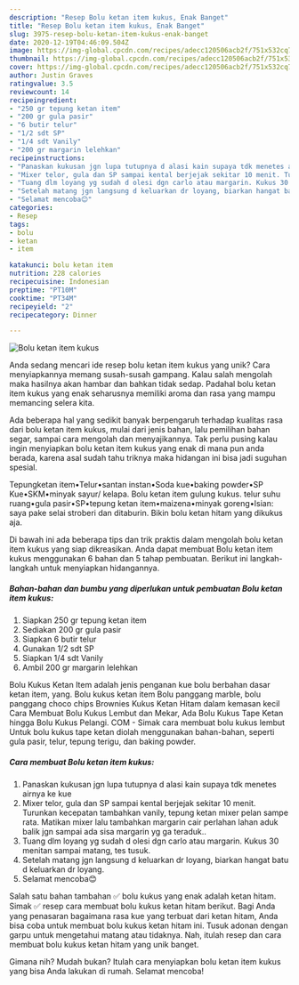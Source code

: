```yaml
---
description: "Resep Bolu ketan item kukus, Enak Banget"
title: "Resep Bolu ketan item kukus, Enak Banget"
slug: 3975-resep-bolu-ketan-item-kukus-enak-banget
date: 2020-12-19T04:46:09.504Z
image: https://img-global.cpcdn.com/recipes/adecc120506acb2f/751x532cq70/bolu-ketan-item-kukus-foto-resep-utama.jpg
thumbnail: https://img-global.cpcdn.com/recipes/adecc120506acb2f/751x532cq70/bolu-ketan-item-kukus-foto-resep-utama.jpg
cover: https://img-global.cpcdn.com/recipes/adecc120506acb2f/751x532cq70/bolu-ketan-item-kukus-foto-resep-utama.jpg
author: Justin Graves
ratingvalue: 3.5
reviewcount: 14
recipeingredient:
- "250 gr tepung ketan item"
- "200 gr gula pasir"
- "6 butir telur"
- "1/2 sdt SP"
- "1/4 sdt Vanily"
- "200 gr margarin lelehkan"
recipeinstructions:
- "Panaskan kukusan jgn lupa tutupnya d alasi kain supaya tdk menetes airnya ke kue"
- "Mixer telor, gula dan SP sampai kental berjejak sekitar 10 menit. Turunkan kecepatan tambahkan vanily, tepung ketan mixer pelan sampe rata. Matikan mixer lalu tambahkan margarin cair perlahan lahan aduk balik jgn sampai ada sisa margarin yg ga teraduk.."
- "Tuang dlm loyang yg sudah d olesi dgn carlo atau margarin. Kukus 30 menitan sampai matang, tes tusuk."
- "Setelah matang jgn langsung d keluarkan dr loyang, biarkan hangat batu d keluarkan dr loyang."
- "Selamat mencoba😊"
categories:
- Resep
tags:
- bolu
- ketan
- item

katakunci: bolu ketan item 
nutrition: 228 calories
recipecuisine: Indonesian
preptime: "PT10M"
cooktime: "PT34M"
recipeyield: "2"
recipecategory: Dinner

---
```



![Bolu ketan item kukus](https://img-global.cpcdn.com/recipes/adecc120506acb2f/751x532cq70/bolu-ketan-item-kukus-foto-resep-utama.jpg)

Anda sedang mencari ide resep bolu ketan item kukus yang unik? Cara menyiapkannya memang susah-susah gampang. Kalau salah mengolah maka hasilnya akan hambar dan bahkan tidak sedap. Padahal bolu ketan item kukus yang enak seharusnya memiliki aroma dan rasa yang mampu memancing selera kita.

Ada beberapa hal yang sedikit banyak berpengaruh terhadap kualitas rasa dari bolu ketan item kukus, mulai dari jenis bahan, lalu pemilihan bahan segar, sampai cara mengolah dan menyajikannya. Tak perlu pusing kalau ingin menyiapkan bolu ketan item kukus yang enak di mana pun anda berada, karena asal sudah tahu triknya maka hidangan ini bisa jadi suguhan spesial.

Tepungketan item•Telur•santan instan•Soda kue•baking powder•SP Kue•SKM•minyak sayur/ kelapa. Bolu ketan item gulung kukus. telur suhu ruang•gula pasir•SP•tepung ketan item•maizena•minyak goreng•Isian: saya pake selai stroberi dan ditaburin. Bikin bolu ketan hitam yang dikukus aja.


Di bawah ini ada beberapa tips dan trik praktis dalam mengolah bolu ketan item kukus yang siap dikreasikan. Anda dapat membuat Bolu ketan item kukus menggunakan 6 bahan dan 5 tahap pembuatan. Berikut ini langkah-langkah untuk menyiapkan hidangannya.

<!--inarticleads1-->

##### Bahan-bahan dan bumbu yang diperlukan untuk pembuatan Bolu ketan item kukus:

1. Siapkan 250 gr tepung ketan item
1. Sediakan 200 gr gula pasir
1. Siapkan 6 butir telur
1. Gunakan 1/2 sdt SP
1. Siapkan 1/4 sdt Vanily
1. Ambil 200 gr margarin lelehkan


Bolu Kukus Ketan Item adalah jenis penganan kue bolu berbahan dasar ketan item, yang. Bolu kukus ketan item Bolu panggang marble, bolu panggang choco chips Brownies Kukus Ketan Hitam dalam kemasan kecil Cara Membuat Bolu Kukus Lembut dan Mekar, Ada Bolu Kukus Tape Ketan hingga Bolu Kukus Pelangi. COM - Simak cara membuat bolu kukus lembut Untuk bolu kukus tape ketan diolah menggunakan bahan-bahan, seperti gula pasir, telur, tepung terigu, dan baking powder. 

<!--inarticleads2-->

##### Cara membuat Bolu ketan item kukus:

1. Panaskan kukusan jgn lupa tutupnya d alasi kain supaya tdk menetes airnya ke kue
1. Mixer telor, gula dan SP sampai kental berjejak sekitar 10 menit. Turunkan kecepatan tambahkan vanily, tepung ketan mixer pelan sampe rata. Matikan mixer lalu tambahkan margarin cair perlahan lahan aduk balik jgn sampai ada sisa margarin yg ga teraduk..
1. Tuang dlm loyang yg sudah d olesi dgn carlo atau margarin. Kukus 30 menitan sampai matang, tes tusuk.
1. Setelah matang jgn langsung d keluarkan dr loyang, biarkan hangat batu d keluarkan dr loyang.
1. Selamat mencoba😊


Salah satu bahan tambahan ✅ bolu kukus yang enak adalah ketan hitam. Simak ✅ resep cara membuat bolu kukus ketan hitam berikut. Bagi Anda yang penasaran bagaimana rasa kue yang terbuat dari ketan hitam, Anda bisa coba untuk membuat bolu kukus ketan hitam ini. Tusuk adonan dengan garpu untuk mengetahui matang atau tidaknya. Nah, itulah resep dan cara membuat bolu kukus ketan hitam yang unik banget. 

Gimana nih? Mudah bukan? Itulah cara menyiapkan bolu ketan item kukus yang bisa Anda lakukan di rumah. Selamat mencoba!
